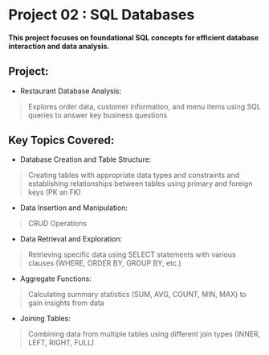 # Project 02 : SQL Databases
#### This project focuses on foundational SQL concepts for efficient database interaction and data analysis.

**Project:**
---
- Restaurant Database Analysis:  
>Explores order data, customer information, and menu items using SQL queries to answer key business questions

**Key Topics Covered:**
---
- Database Creation and Table Structure:
>Creating tables with appropriate data types and constraints and establishing relationships between tables using primary and foreign keys (PK an FK)
- Data Insertion and Manipulation:
>CRUD Operations
- Data Retrieval and Exploration:
>Retrieving specific data using SELECT statements with various clauses (WHERE, ORDER BY, GROUP BY, etc.)
- Aggregate Functions:
>Calculating summary statistics (SUM, AVG, COUNT, MIN, MAX) to gain insights from data
- Joining Tables:
>Combining data from multiple tables using different join types (INNER, LEFT, RIGHT, FULL)
